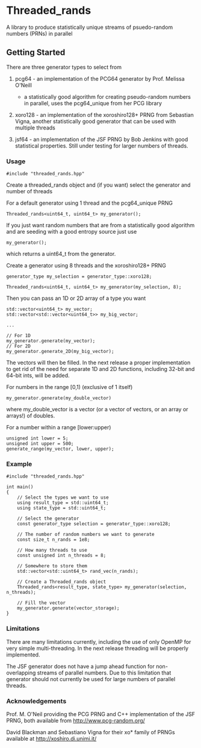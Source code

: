 # Threaded_rands

A library to produce statistically unique streams of psuedo-random
numbers (PRNs) in parallel

## Getting Started

There are three generator types to select from

1. pcg64 - an implementation of the PCG64 generator by Prof. Melissa O'Neill
 	 - a statistically good algorithm for creating pseudo-random numbers in parallel,
	   uses the pcg64_unique from her PCG library

2. xoro128 - an implementation of the xoroshiro128+ PRNG from Sebastian Vigna, another statistically good
	     generator that can be used with multiple threads

3. jsf64   - an implementation of the JSF PRNG by Bob Jenkins with good statistical properties. 
             Still under testing for larger numbers of threads.

### Usage
```
#include "threaded_rands.hpp"
```

Create a threaded_rands object and (if you want) select the generator and number of threads

For a default generator using 1 thread and the pcg64_unique PRNG

```
Threaded_rands<uint64_t, uint64_t> my_generator();
```

If you just want random numbers that are from a statistically good algorithm and
are seeding with a good entropy source just use

```
my_generator();
```

which returns a uint64_t from the generator.

Create a generator using 8 threads and the xoroshiro128+ PRNG

```
generator_type my_selection = generator_type::xoro128;

Threaded_rands<uint64_t, uint64_t> my_generator(my_selection, 8);
```

Then you can pass an 1D or 2D array of a type you want

```
std::vector<uint64_t> my_vector;
std::vector<std::vector<uint64_t>> my_big_vector;

...

// For 1D
my_generator.generate(my_vector);
// For 2D
my_generator.generate_2D(my_big_vector);
```

The vectors will then be filled. In the next release a proper implementation to get rid of the need for separate
1D and 2D functions, including 32-bit and 64-bit ints, will be added.

For numbers in the range [0,1) (exclusive of 1 itself)

```
my_generator.generate(my_double_vector)
```
where my_double_vector is a vector (or a vector of vectors, or an array or arrays!) of doubles.

For a number within a range [lower:upper)

```
unsigned int lower = 5;
unsigned int upper = 500;
generate_range(my_vector, lower, upper);
```

### Example

```
#include "threaded_rands.hpp"

int main()
{
	// Select the types we want to use
	using result_type = std::uint64_t;
	using state_type = std::uint64_t;

	// Select the generator
	const generator_type selection = generator_type::xoro128;

	// The number of random numbers we want to generate
	const size_t n_rands = 1e8;

	// How many threads to use
	const unsigned int n_threads = 8;

	// Somewhere to store them
	std::vector<std::uint64_t> rand_vec(n_rands);

	// Create a Threaded_rands object
	Threaded_rands<result_type, state_type> my_generator(selection, n_threads);

	// Fill the vector
	my_generator.generate(vector_storage);
}
```

### Limitations

There are many limitations currently, including the use of only OpenMP for
very simple multi-threading. In the next release threading will be properly implemented.

The JSF generator does not have a jump ahead function for non-overlapping streams of parallel
numbers. Due to this limitation that generator should not currently be used for large numbers of parallel
threads.


### Acknowledgements

Prof. M. O'Neil providing the PCG PRNG and C++ implementation
of the JSF PRNG, both available from http://www.pcg-random.org/

David Blackman and Sebastiano Vigna for their xo* family of PRNGs
available at http://xoshiro.di.unimi.it/

